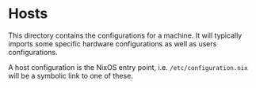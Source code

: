 # Hosts

This directory contains the configurations for a machine. It will typically
imports some specific hardware configurations as well as users configurations.

A host configuration is the NixOS entry point, i.e. `/etc/configuration.nix`
will be a symbolic link to one of these.
